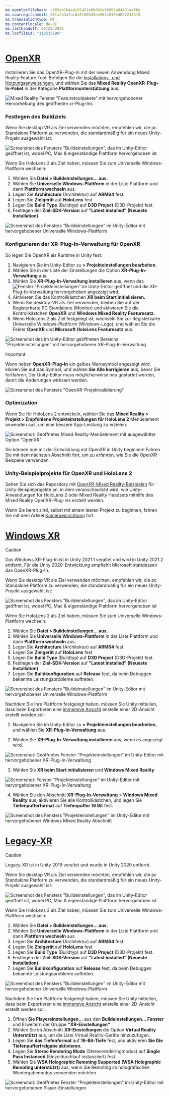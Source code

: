 ```yaml
---
ms.openlocfilehash: c965eb1b4edc91421e0b8b2e96893a04431aef6e
ms.sourcegitcommit: 86fafb3a7ac6a5f60340ae5041619e488223f4f0
ms.translationtype: MT
ms.contentlocale: de-DE
ms.lasthandoff: 06/22/2021
ms.locfileid: "112535698"
---
```

# <a name="openxr"></a>[OpenXR](#tab/openxr)

Installieren Sie das OpenXR-Plug-In mit der neuen Anwendung Mixed Reality Feature Tool. Befolgen Sie die [Installations- und Nutzungsanweisungen,](../../welcome-to-mr-feature-tool.md) und wählen Sie das **Mixed Reality OpenXR-Plug-In-Paket** in der Kategorie **Plattformunterstützung** aus:

![Mixed Reality Fenster "Featuretoolpakete" mit hervorgehobener Hervorhebung des geöffneten xr-Plug-Ins](../../images/feature-tool-openxr.png)

### <a name="setting-your-build-target"></a>Festlegen des Buildziels

Wenn Sie desktop VR als Ziel verwenden möchten, empfehlen wir, die pc Standalone Platform zu verwenden, die standardmäßig für ein neues Unity-Projekt ausgewählt ist:

![Screenshot des Fensters "Buildeinstellungen", das im Unity-Editor geöffnet ist, wobei PC, Mac & eigenständige Plattform hervorgehoben ist](../../images/wmr-config-img-3.png)

Wenn Sie HoloLens 2 als Ziel haben, müssen Sie zum Universelle Windows-Plattform wechseln:

1. Wählen Sie **Datei > Buildeinstellungen... aus.**
2. Wählen Sie **Universelle Windows-Plattform** in der Liste Plattform und dann **Plattform wechseln** aus.
3. Legen Sie **Architecture** (Architektur) auf **ARM64** fest.
4. Legen Sie **Zielgerät** auf **HoloLens** fest
5. Legen Sie **Build Type** (Buildtyp) auf **D3D Project** (D3D-Projekt) fest.
6. Festlegen der **Ziel-SDK-Version** auf **"Latest installed" (Neueste Installation)**

![Screenshot des Fensters "Buildeinstellungen" im Unity-Editor mit hervorgehobener Universelle Windows-Plattform](../../images/wmr-config-img-4.png)

### <a name="configuring-xr-plugin-management-for-openxr"></a>Konfigurieren der XR-Plug-In-Verwaltung für OpenXR

So legen Sie OpenXR als Runtime in Unity fest:

1. Navigieren Sie im Unity-Editor zu **> Projekteinstellungen bearbeiten.**
2. Wählen Sie in der Liste der Einstellungen die Option **XR-Plug-In-Verwaltung** aus.
3. Wählen Sie **XR-Plug-In-Verwaltung installieren** aus, wenn das ![ Fenster "Projekteinstellungen" im Unity-Editor geöffnet und die XR-Plug-In-Verwaltung hervorgehoben angezeigt wird.](../../images/wmr-config-img-5.png)
4. Aktivieren Sie das Kontrollkästchen **XR beim Start initialisieren.**
5. Wenn Sie desktop-VR als Ziel verwenden, bleiben Sie auf der Registerkarte PC Standalone (Monitor) und aktivieren Sie die Kontrollkästchen **OpenXR** und **Windows Mixed Reality Featuresatz.**
6. Wenn HoloLens 2 als Ziel festgelegt ist, wechseln Sie zur Registerkarte Universelle Windows-Plattform (Windows-Logo), und wählen Sie die Felder **OpenXR** und **Microsoft HoloLens Featuresatz** aus.

![Screenshot des im Unity-Editor geöffneten Bereichs "Projekteinstellungen" mit hervorgehobener XR-Plug-In-Verwaltung](../../images/openxr-img-05.png)

> [!IMPORTANT]
> Wenn neben **OpenXR-Plug-In** ein gelbes Warnsymbol angezeigt wird, klicken Sie auf das Symbol, und wählen **Sie Alle korrigieren** aus, bevor Sie fortfahren. Der Unity-Editor muss möglicherweise neu gestartet werden, damit die Änderungen wirksam werden.

![Screenshot des Fensters "OpenXR-Projektvalidierung"](../../images/openxr-img-06.png)

### <a name="optimization"></a>Optimization

Wenn Sie für HoloLens 2 entwickeln, wählen Sie das **Mixed Reality > Projekt > Empfohlene Projekteinstellungen für HoloLens 2** Menüelement anwenden aus, um eine bessere App-Leistung zu erzielen.

![Screenshot: Geöffnetes Mixed Reality-Menüelement mit ausgewählter Option "OpenXR"](../../images/openxr-img-08.png)

Sie können nun mit der Entwicklung mit OpenXR in Unity beginnen!  Fahren Sie mit dem nächsten Abschnitt fort, um zu erfahren, wie Sie die OpenXR-Beispiele verwenden.

### <a name="unity-sample-projects-for-openxr-and-hololens-2"></a>Unity-Beispielprojekte für OpenXR und HoloLens 2

Sehen Sie sich das Repository mit [OpenXR-Mixed Reality-Beispielen](https://github.com/microsoft/OpenXR-Unity-MixedReality-Samples) für Unity-Beispielprojekte an, in dem veranschaulicht wird, wie Unity-Anwendungen für HoloLens 2 oder Mixed Reality Headsets mithilfe des Mixed Reality OpenXR-Plug-Ins erstellt werden.

Wenn Sie bereit sind, selbst mit einem leeren Projekt zu beginnen, fahren Sie mit dem Artikel [Kameraeinrichtung](../../camera-in-unity.md) fort.

# <a name="windows-xr"></a>[Windows XR](#tab/windowsxr)

> [!CAUTION]
> Das Windows XR-Plug-In ist in Unity 2021.1 veraltet und wird in Unity 2021.2 entfernt.  Für die Unity 2020-Entwicklung empfiehlt Microsoft stattdessen das OpenXR-Plug-In.

Wenn Sie desktop VR als Ziel verwenden möchten, empfehlen wir, die pc Standalone Platform zu verwenden, die standardmäßig für ein neues Unity-Projekt ausgewählt ist:

![Screenshot des Fensters "Buildeinstellungen", das im Unity-Editor geöffnet ist, wobei PC, Mac & eigenständige Plattform hervorgehoben ist](../../images/wmr-config-img-3.png)

Wenn Sie HoloLens 2 als Ziel haben, müssen Sie zum Universelle Windows-Plattform wechseln:

1.  Wählen Sie **Datei > Buildeinstellungen... aus.**
2.  Wählen Sie **Universelle Windows-Plattform** in der Liste Plattform und dann **Plattform wechseln** aus.
3.  Legen Sie **Architecture** (Architektur) auf **ARM64** fest.
4.  Legen Sie **Zielgerät** auf **HoloLens** fest
5.  Legen Sie **Build Type** (Buildtyp) auf **D3D Project** (D3D-Projekt) fest.
6.  Festlegen der **Ziel-SDK-Version** auf **"Latest installed" (Neueste Installation)**
7.  Legen Sie **Buildkonfiguration** auf **Release** fest, da beim Debuggen bekannte Leistungsprobleme auftreten.

![Screenshot des Fensters "Buildeinstellungen" im Unity-Editor mit hervorgehobener Universelle Windows-Plattform](../../images/wmr-config-img-4.png)

Nachdem Sie Ihre Plattform festgelegt haben, müssen Sie Unity mitteilen, dass beim Exportieren eine [immersive Ansicht](../../../../design/app-views.md) anstelle einer 2D-Ansicht erstellt werden soll:

1. Navigieren Sie im Unity-Editor zu **> Projekteinstellungen bearbeiten,** und wählen Sie **XR-Plug-In-Verwaltung** aus.

2. Wählen Sie **XR-Plug-In-Verwaltung installieren** aus, wenn es angezeigt wird.

![Screenshot: Geöffnetes Fenster "Projekteinstellungen" im Unity-Editor mit hervorgehobener XR-Plug-In-Verwaltung](../../images/wmr-config-img-5.png)

3. Wählen Sie **XR beim Start initialisieren** und **Windows Mixed Reality**

![Screenshot: Fenster "Projekteinstellungen" im Unity-Editor mit hervorgehobener XR-Plug-In-Verwaltung](../../images/wmr-config-img-7.png)

4. Wählen Sie den Abschnitt **XR-Plug-In-Verwaltung**  >  **Windows Mixed Reality** aus, aktivieren Sie alle Kontrollkästchen, und legen Sie **Tiefenpufferformat** auf **Tiefenpuffer 16 Bit** fest.

![Screenshot des Fensters "Projekteinstellungen" im Unity-Editor mit hervorgehobener Windows Mixed Reality Abschnitt](../../images/wmr-config-img-8.png)

# <a name="legacy-xr"></a>[Legacy-XR](#tab/legacy)

> [!CAUTION]
> Legacy-XR ist in Unity 2019 veraltet und wurde in Unity 2020 entfernt.

Wenn Sie desktop VR als Ziel verwenden möchten, empfehlen wir, die pc Standalone Platform zu verwenden, die standardmäßig für ein neues Unity-Projekt ausgewählt ist:

![Screenshot des Fensters "Buildeinstellungen", das im Unity-Editor geöffnet ist, wobei PC, Mac & eigenständige Plattform hervorgehoben ist](../../images/wmr-config-img-3.png)

Wenn Sie HoloLens 2 als Ziel haben, müssen Sie zum Universelle Windows-Plattform wechseln:

1.  Wählen Sie **Datei > Buildeinstellungen... aus.**
2.  Wählen Sie **Universelle Windows-Plattform** in der Liste Plattform und dann **Plattform wechseln** aus.
3.  Legen Sie **Architecture** (Architektur) auf **ARM64** fest.
4.  Legen Sie **Zielgerät** auf **HoloLens** fest
5.  Legen Sie **Build Type** (Buildtyp) auf **D3D Project** (D3D-Projekt) fest.
6.  Festlegen der **Ziel-SDK-Version** auf **"Latest installed" (Neueste Installation)**
7.  Legen Sie **Buildkonfiguration** auf **Release** fest, da beim Debuggen bekannte Leistungsprobleme auftreten.

![Screenshot des Fensters "Buildeinstellungen" im Unity-Editor mit hervorgehobener Universelle Windows-Plattform](../../images/wmr-config-img-4.png)

Nachdem Sie Ihre Plattform festgelegt haben, müssen Sie Unity mitteilen, dass beim Exportieren eine [immersive Ansicht](../../../../design/app-views.md) anstelle einer 2D-Ansicht erstellt werden soll.

1. Öffnen **Sie Playereinstellungen...** aus den **Buildeinstellungen... Fenster** und Erweitern der Gruppe **"XR-Einstellungen"**
2. Wählen Sie im Abschnitt **XR-Einstellungen** die Option **Virtual Reality Unterstützt** aus, um die Liste Virtual Reality-Geräte hinzuzufügen.
3. Legen Sie **das Tiefenformat** auf **16-Bit-Tiefe** fest, und aktivieren **Sie Die Tiefenpufferfreigabe aktivieren.**
4. Legen Sie **Stereo Rendering Mode** (Stereorenderingmodus) auf **Single Pass Instanced** (Einzeldurchlauf instanziiert) fest.
5. Wählen Sie **WSA Holographic Remoting Supported (WSA Holographic Remoting unterstützt)** aus, wenn Sie Remoting im holografischen Wiedergabemodus verwenden möchten.

![Screenshot: Geöffnetes Fenster "Projekteinstellungen" im Unity-Editor mit hervorgehobenen Player-Einstellungen](../../images/wmr-config-img-9.png)
